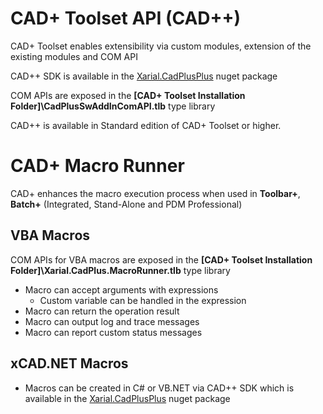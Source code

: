 # CAD+ Toolset API (CAD++)

CAD+ Toolset enables extensibility via custom modules, extension of the existing modules and COM API

CAD++ SDK is available in the [Xarial.CadPlusPlus](https://www.nuget.org/packages/Xarial.CadPlusPlus) nuget package

COM APIs are exposed in the **\[CAD+ Toolset Installation Folder\]\CadPlusSwAddInComAPI.tlb** type library

CAD++ is available in Standard edition of CAD+ Toolset or higher.

# CAD+ Macro Runner

CAD+ enhances the macro execution process when used in **Toolbar+**, **Batch+** (Integrated, Stand-Alone and PDM Professional)

## VBA Macros

COM APIs for VBA macros are exposed in the **\[CAD+ Toolset Installation Folder\]\Xarial.CadPlus.MacroRunner.tlb** type library

* Macro can accept arguments with expressions
    * Custom variable can be handled in the expression
* Macro can return the operation result
* Macro can output log and trace messages
* Macro can report custom status messages

## xCAD.NET Macros

* Macros can be created in C# or VB.NET via CAD++ SDK which is available in the [Xarial.CadPlusPlus](https://www.nuget.org/packages/Xarial.CadPlusPlus) nuget package